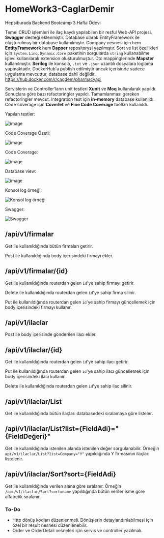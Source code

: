 # HomeWork3-CaglarDemir
Hepsiburada Backend Bootcamp 3.Hafta Ödevi

Temel CRUD işlemleri ile ilaç kaydı yapılabilen bir resful Web-API projesi. **Swagger** desteği eklenmiştir. Database olarak EntityFramework ile oluşturulmuş bir database kullanılmıştır. Company nesnesi için hem **EntityFramework** hem **Dapper** repositorysi yazılmıştır. Sort ve list özellikleri için `System.Linq.Dynamic.Core` paketinin sorgularda `string` kullanabilme işlevi kullanılarak extension oluşturulmuştur. Dto mappinglerinde **Mapster** kullanılmıştır. **Serilog** ile konsola, `.txt` ve `.json` uzantılı dosyalara loglama yapmaktadır. DockerHub'a publish edilmiştir ancak içerisinde sadece uygulama mevcuttur, database dahil değildir. https://hub.docker.com/r/cagdem/pharmacyapi

Servislerin ve Controller'ların unit testleri **Xunit** ve **Moq** kullanılarak yapıldı. Sonuçlara göre bazı refactoringler yapıldı. Tamamlanması gereken refactoringler mevcut. Integration test için **in-memory** database kullanıldı. Code coverage için **Coverlet** ve **Fine Code Coverage** toolları kullanıldı.

Yapılan testler:

![image](https://user-images.githubusercontent.com/15106912/136807303-84cfc679-62fd-4dbc-a699-65e8f27a2f67.png)

Code Coverage Özeti:

![image](https://user-images.githubusercontent.com/15106912/136807432-71ca07a7-3ca4-42f3-810b-3495a4e751c0.png)

Code Coverage:

![image](https://user-images.githubusercontent.com/15106912/136807365-28c5895b-389c-479d-a67c-33971ed91332.png)

Database view:

![image](https://user-images.githubusercontent.com/15106912/135694964-82a077bc-bde8-4c0e-adf2-8a86a348ab0c.png)

Konsol log örneği:

![Konsol log örneği](https://user-images.githubusercontent.com/15106912/135689741-e7b4639b-1295-49ed-8a13-23f390f13d27.png)

Swagger:

![Swagger](https://user-images.githubusercontent.com/15106912/135689762-c57766bc-357f-4323-9e6c-a5148dcf68da.png)


## /api/v1/firmalar
Get ile kullanıldığında bütün firmaları getirir.

Post ile kullanıldığında body içerisindeki firmayı ekler.

## /api/v1/firmalar/{id}
Get ile kullanıldığında routerdan gelen `id`'ye sahip firmayı getirir.

Delete ile kullanıldığında routerdan gelen `id`'ye sahip firma silinir.

Put ile kullanıldığında routerdan gelen `id`'ye sahip firmayı güncellemek için body içerisindeki firmayı kullanır.


## /api/v1/ilaclar
Post ile body içerisinde gönderilen ilacı ekler.
## /api/v1/ilaclar/{id}
Get ile kullanıldığında routerdan gelen `id`'ye sahip ilacı getirir.

Put ile kullanıldığında routerdan gelen `id`'ye sahip ilacı güncellemek için body içerisindeki ilacı kullanır.

Delete ile kullanıldığında routerdan gelen `id`'ye sahip ilac silinir.
## /api/v1/ilaclar/List
Get ile kullanıldığında bütün ilaçları databasedeki sıralamaya göre listeler.
## /api/v1/ilaclar/List?list={FieldAdi}="{FieldDeğeri}"
Get ile kullanıldığında istenilen alanda istenilen değer sorgulanabilir. Örneğin `api/v1/ilaclar/List?list=Company="Y"` yapıldığında Y firmasının ilaçları listelenir.

## /api/v1/ilaclar/Sort?sort={FieldAdi}
Get ile kullanıldığında verilen alana göre sıralanır. Örneğin `/api/v1/ilaclar/Sort?sort=name` yapıldığında bütün veriler isme göre alfabetik sıralanır.

### To-Do
- Http dönüş kodları düzenlenmeli. Dönüşlerin detaylandırılabilmesi için özel bir result nesnesi düzenlenebilir.
- Order ve OrderDetail nesneleri için servis ve controller yazılmalı.

